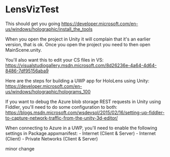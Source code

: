 # LensVizTest


This should get you going
https://developer.microsoft.com/en-us/windows/holographic/install_the_tools

When you open the project in Unity it will complain that it's an earlier version, that is ok. 
Once you open the project you need to then open MainScene.unity. 

You'll also want this to edit your CS files in VS: https://visualstudiogallery.msdn.microsoft.com/8d26236e-4a64-4d64-8486-7df95156aba9

Here are the steps for building a UWP app for HoloLens using Unity: https://developer.microsoft.com/en-us/windows/holographic/holograms_100

If you want to debug the Azure blob storage REST requests in Unity using Fiddler, you'll need to do some configuration to both: https://blogs.msdn.microsoft.com/wsdevsol/2015/02/16/setting-up-fiddler-to-capture-network-traffic-from-the-unity-3d-editor/

When connecting to Azure in a UWP, you'll need to enable the following settings in Package.appxmanifest:
	- Internet (Client & Server)
	- Internet (Client)
	- Private Networks (Client & Server)

minor change
